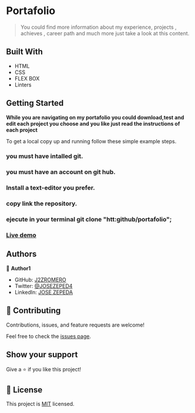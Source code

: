 # Portafolio

> You could find more information about my experience, projects , achieves , career path and much more just take a look at this content.


## Built With

- HTML
- CSS
- FLEX BOX
- Linters
 
## Getting Started

**While you are navigating on my portafolio you could download,test and edit each project you choose and you like just read the instructions of each project**



To get a local copy up and running follow these simple example steps.

### you must have intalled git.

### you must have an account on git hub.

### Install a text-editor you prefer.

### copy link the repository.

### ejecute in your terminal git clone "htt:github/portafolio";


### [Live demo ](https://j2zromero.github.io/Portfolio/)


## Authors

👤 **Author1**

- GitHub: [J2ZROMERO](https://github.com/J2ZROMERO)
- Twitter: [@JOSEZEPED4](https://twitter.com/JOSEZEPED4)
- LinkedIn: [JOSE ZEPEDA](https://www.linkedin.com/in/jose-zepeda-733ab91ab/)



## 🤝 Contributing

Contributions, issues, and feature requests are welcome!

Feel free to check the [issues page](../../issues/).

## Show your support

Give a ⭐️ if you like this project!



## 📝 License

This project is [MIT](./LICENSE) licensed.

